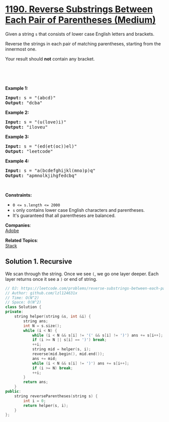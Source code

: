 # [1190. Reverse Substrings Between Each Pair of Parentheses (Medium)](https://leetcode.com/problems/reverse-substrings-between-each-pair-of-parentheses/)

<p>Given a string <code>s</code> that consists of lower case English letters and brackets.&nbsp;</p>

<p>Reverse the strings&nbsp;in each&nbsp;pair of matching parentheses, starting&nbsp;from the innermost one.</p>

<p>Your result should <strong>not</strong> contain any bracket.</p>

<p>&nbsp;</p>

<p>&nbsp;</p>
<p><strong>Example 1:</strong></p>

<pre><strong>Input:</strong> s = "(abcd)"
<strong>Output:</strong> "dcba"
</pre>

<p><strong>Example 2:</strong></p>

<pre><strong>Input:</strong> s = "(u(love)i)"
<strong>Output:</strong> "iloveu"
</pre>

<p><strong>Example 3:</strong></p>

<pre><strong>Input:</strong> s = "(ed(et(oc))el)"
<strong>Output:</strong> "leetcode"
</pre>

<p><strong>Example 4:</strong></p>

<pre><strong>Input:</strong> s = "a(bcdefghijkl(mno)p)q"
<strong>Output:</strong> "apmnolkjihgfedcbq"
</pre>

<p>&nbsp;</p>
<p><strong>Constraints:</strong></p>

<ul>
	<li><code>0 &lt;= s.length &lt;= 2000</code></li>
	<li><code>s</code> only contains lower case English characters and parentheses.</li>
	<li>It's guaranteed that all parentheses are balanced.</li>
</ul>


**Companies**:  
[Adobe](https://leetcode.com/company/adobe)

**Related Topics**:  
[Stack](https://leetcode.com/tag/stack/)

## Solution 1. Recursive

We scan through the string. Once we see `(`, we go one layer deeper. Each layer returns once it see a `)` or end of string.

```cpp
// OJ: https://leetcode.com/problems/reverse-substrings-between-each-pair-of-parentheses/
// Author: github.com/lzl124631x
// Time: O(N^2)
// Space: O(N^2)
class Solution {
private:
    string helper(string &s, int &i) {
        string ans;
        int N = s.size();
        while (i < N) {
            while (i < N && s[i] != '(' && s[i] != ')') ans += s[i++];
            if (i >= N || s[i] == ')') break;
            ++i;
            string mid = helper(s, i);
            reverse(mid.begin(), mid.end());
            ans += mid;
            while (i < N && s[i] != ')') ans += s[i++];
            if (i >= N) break;
            ++i;
        }
        return ans;
    }
public:
    string reverseParentheses(string s) {
        int i = 0;
        return helper(s, i);
    }
};
```